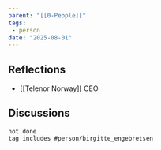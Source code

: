 ```yaml
---
parent: "[[0-People]]"
tags:
 - person
date: "2025-08-01"
---
```

## Reflections
* [[Telenor Norway]] CEO
## Discussions
```tasks
not done
tag includes #person/birgitte_engebretsen
```
